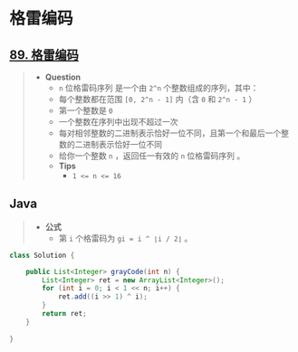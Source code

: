 # 格雷编码

## [89. 格雷编码](https://leetcode.cn/problems/gray-code/)

> - **Question**
>   - `n` 位格雷码序列 是一个由 `2^n` 个整数组成的序列，其中：
>   - 每个整数都在范围 `[0, 2^n - 1]` 内（含 `0` 和 `2^n - 1` ）
>   - 第一个整数是 `0`
>   - 一个整数在序列中出现不超过一次
>   - 每对相邻整数的二进制表示恰好一位不同，且第一个和最后一个整数的二进制表示恰好一位不同
>   - 给你一个整数 `n` ，返回任一有效的 `n` 位格雷码序列 。
>   - **Tips**
>     - `1 <= n <= 16`

## Java

> - **公式**
>   - 第 `i` 个格雷码为 `gi = i ^ ⌊i / 2⌋` 。

```java
class Solution {

    public List<Integer> grayCode(int n) {
        List<Integer> ret = new ArrayList<Integer>();
        for (int i = 0; i < 1 << n; i++) {
            ret.add((i >> 1) ^ i);
        }
        return ret;
    }
    
}
```
